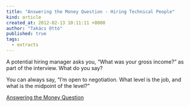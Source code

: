 ```yaml
---
title: "Answering the Money Question - Hiring Technical People"
kind: article
created_at: 2012-02-13 10:11:11 +0000
author: "Takács Ottó"
published: true
tags: 
  - extracts
---
```

A potential hiring manager asks you, “What was your gross income?” as part of the interview. What do you say?

You can always say, “I’m open to negotiation. What level is the job, and what is the midpoint of the level?” 

[Answering the Money Question](http://www.jrothman.com/blog/htp/2012/01/answering-the-money-question.html)

<div class='old-comments'></div>